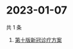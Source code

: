 # 2023-01-07

共 1 条

<!-- BEGIN -->
<!-- 最后更新时间 Sat Jan 07 2023 08:39:50 GMT+0800 (China Standard Time) -->

1. [第十版新冠诊疗方案](https://www.zhihu.com/search?q=第十版新冠诊疗方案)

<!-- END -->

